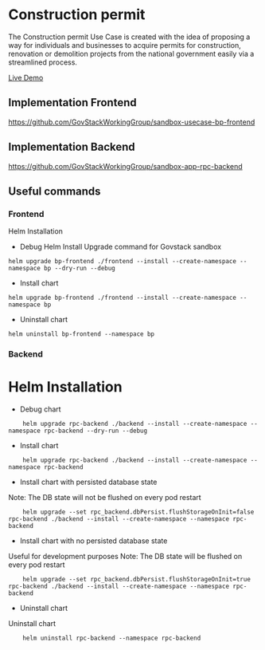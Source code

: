# Construction permit
The Construction permit Use Case is created with the idea of proposing a way for individuals and businesses to acquire
permits for construction, renovation or demolition projects from the national government easily
via a streamlined process.

[Live Demo](https://bp.playground.sandbox-playground.com/housing/construction-permit)

## Implementation Frontend
https://github.com/GovStackWorkingGroup/sandbox-usecase-bp-frontend

## Implementation Backend
https://github.com/GovStackWorkingGroup/sandbox-app-rpc-backend


## Useful commands

### Frontend
Helm Installation

* Debug Helm Install Upgrade command for Govstack sandbox
```
helm upgrade bp-frontend ./frontend --install --create-namespace --namespace bp --dry-run --debug
``````

* Install chart
```
helm upgrade bp-frontend ./frontend --install --create-namespace --namespace bp
``` 

* Uninstall chart
```
helm uninstall bp-frontend --namespace bp
```

### Backend

# Helm Installation

* Debug chart

```
    helm upgrade rpc-backend ./backend --install --create-namespace --namespace rpc-backend --dry-run --debug
```

* Install chart

```
    helm upgrade rpc-backend ./backend --install --create-namespace --namespace rpc-backend
```

* Install chart with persisted database state

Note: The DB state will not be flushed on every pod restart
```
    helm upgrade --set rpc_backend.dbPersist.flushStorageOnInit=false rpc-backend ./backend --install --create-namespace --namespace rpc-backend
```

* Install chart with no persisted database state

Useful for development purposes
Note: The DB state will be flushed on every pod restart
```
    helm upgrade --set rpc_backend.dbPersist.flushStorageOnInit=true rpc-backend ./backend --install --create-namespace --namespace rpc-backend
```

* Uninstall chart

Uninstall chart
```
    helm uninstall rpc-backend --namespace rpc-backend
```